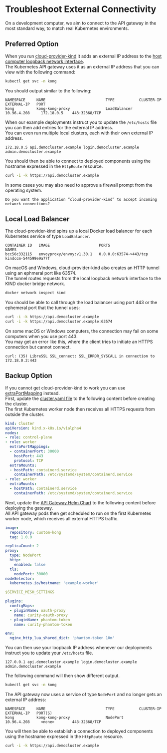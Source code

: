 # Troubleshoot External Connectivity

On a development computer, we aim to connect to the API gateway in the most standard way, to match real Kubernetes environments.

## Preferred Option

When you run [cloud-provider-kind](https://github.com/kubernetes-sigs/cloud-provider-kind) it adds an external IP address to the [host computer loopback network interface](https://github.com/kubernetes-sigs/cloud-provider-kind/blob/main/pkg/loadbalancer/address_darwin.go).\
The Kubernetes API gateway uses it as an external IP address that you can view with the following command:

```bash
kubectl get svc -n kong
```

You should output similar to the following:

```text
NAMESPACE     NAME                           TYPE           CLUSTER-IP      EXTERNAL-IP   PORT
kong          kong-kong-proxy                LoadBalancer   10.96.4.208     172.18.0.5    443:32368/TCP
```

When our example deployments instruct you to update the `/etc/hosts` file you can then add entries for the external IP address.\
You can even run multiple local clusters, each with their own external IP address. 

```text
172.18.0.5 api.democluster.example login.democluster.example admin.democluster.example
```

You should then be able to connect to deployed components using the hostname expressed in the `HttpRoute` resource.

```bash
curl -i -k https://api.democluster.example
```

In some cases you may also need to approve a firewall prompt from the operating system.

```text
Do you want the application “cloud-provider-kind” to accept incoming network connections?
```

## Local Load Balancer

The cloud-provider-kind spins up a local Docker load balancer for each Kubernetes service of type `LoadBalancer`.

```text
CONTAINER ID   IMAGE                      PORTS                     NAMES
bcc56c332115   envoyproxy/envoy:v1.30.1   0.0.0.0:63574->443/tcp    kindccm-544599e9a77f
```

On macOS and Windows, cloud-provider-kind also creates an HTTP tunnel using an ephmeral port like 63574.\
The tunnel routes requests from the local loopback network interface to the KIND docker bridge network.

```bash
docker network inspect kind
```

You should be able to call through the load balancer using port 443 or the ephemeral port that the tunnel uses:

```bash
curl -i -k https://api.democluster.example
curl -i -k https://api.democluster.example:63574
```

On some macOS or Windows computers, the connection may fail on some computers when you use port 443.\
You may get an error like this, where the client tries to initiate an HTTPS connection but cannot connect.

```text
curl: (35) LibreSSL SSL_connect: SSL_ERROR_SYSCALL in connection to 172.18.0.2:443 
```

## Backup Option

If you cannot get cloud-provider-kind to work you can use [extraPortMapping](https://kind.sigs.k8s.io/docs/user/ingress/#option-2-extraportmapping) instead.\
First, update the [cluster.yaml file](../base/cluster.yaml) to the following content before creating the cluster.\
The first Kubernetes worker node then receives all HTTPS requests from outside the cluster.

```yaml
kind: Cluster
apiVersion: kind.x-k8s.io/v1alpha4
nodes:
- role: control-plane
- role: worker
  extraPortMappings:
  - containerPort: 30000
    hostPort: 443
    protocol: TCP
  extraMounts:
  - hostPath: containerd.service
    containerPath: /etc/systemd/system/containerd.service
- role: worker
  extraMounts:
  - hostPath: containerd.service
    containerPath: /etc/systemd/system/containerd.service
```

Next, update the [API Gateway Helm Chart](../apigateway/helm-values-template.yaml) to the following content before deploying the gateway.\
All API gateway pods then get scheduled to run on the first Kubernetes worker node, which receives all external HTTPS traffic.

```yaml
image:
  repository: custom-kong
  tag: 1.0.0

replicaCount: 2
proxy:
  type: NodePort
  http:
    enabled: false
  tls:
    nodePort: 30000
nodeSelector:
  kubernetes.io/hostname: 'example-worker'

$SERVICE_MESH_SETTINGS

plugins:
  configMaps:
  - pluginName: oauth-proxy
    name: curity-oauth-proxy
  - pluginName: phantom-token
    name: curity-phantom-token

env:
  nginx_http_lua_shared_dict: 'phantom-token 10m'
```

You can then use your loopback IP address whenever our deployments instruct you to update your `/etc/hosts` file.

```text
127.0.0.1 api.democluster.example login.democluster.example admin.democluster.example
```

The following command will then show different output.

```bash
kubectl get svc -n kong
```

The API gateway now uses a service of type `NodePort` and no longer gets an external IP address:

```text
NAMESPACE     NAME                           TYPE           CLUSTER-IP      EXTERNAL-IP   PORT(S)
kong          kong-kong-proxy                NodePort       10.96.4.208     <none>        443:32368/TCP
```

You will then be able to establish a connection to deployed components using the hostname expressed in the `HttpRoute` resource.

```bash
curl -i -k https://api.democluster.example
```
